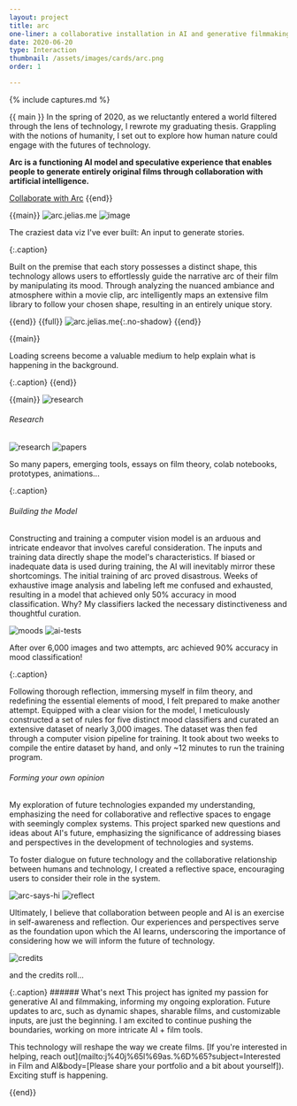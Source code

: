 ```yaml
---
layout: project
title: arc
one-liner: a collaborative installation in AI and generative filmmaking
date: 2020-06-20
type: Interaction
thumbnail: /assets/images/cards/arc.png
order: 1

---
```

{% include captures.md %}

<!-- @todo JE, need to create a "case study hidden project? 
the landing page should be a short form, more like Shortverse, a marketing pitch -->
{{ main }}
In the spring of 2020, as we reluctantly entered a world filtered through the lens of technology, I rewrote my graduating thesis. Grappling with the notions of humanity, I set out to explore how human nature could engage with the futures of technology. 

**Arc is a functioning AI model and speculative experience that enables people to generate entirely original films through collaboration with artificial intelligence.**

<!-- **The result is an operating AI model and speculative experience that fosters collaboration between people and artificial intelligence to generate entirely original films.** -->

[Collaborate with Arc](https://arc.jelias.me)
{{end}}

{{main}}
![arc.jelias.me](/assets/images/projects/arc/landing.png)
![image](/assets/images/projects/arc/shapes.png)
<p>The craziest data viz I've ever built: An input to generate stories.</p>{:.caption}

<!-- <p>Built on the premise that each story possesses a distinct shape, this technology allows users to effortlessly guide the narrative arc of their film by manipulating its mood.</p>{:.caption} -->

Built on the premise that each story possesses a distinct shape, this technology allows users to effortlessly guide the narrative arc of their film by manipulating its mood. Through analyzing the nuanced ambiance and atmosphere within a movie clip, arc intelligently maps an extensive film library to follow your chosen shape, resulting in an entirely unique story.

<!--
Arc is a installation that empowers users to generate films by collaborating with AI. Built on the premise that each story possesses a distinct shape, this technology allows users to effortlessly guide the narrative arc of their film by manipulating its mood. Through analyzing the nuanced ambiance and atmosphere within a movie clip, arc intelligently maps an extensive film library to follow your chosen shape, resulting in an entirely unique story. 
 -->
{{end}}
{{full}}
![arc.jelias.me](/assets/images/projects/arc/animations.png){:.no-shadow}
{{end}}

{{main}}
<p>Loading screens become a valuable medium to help explain what is happening in the background.</p>{:.caption}
{{end}}

{{main}}
![research](/assets/images/projects/arc/flim.png)
###### Research
![research](/assets/images/projects/arc/research.png)
![papers](/assets/images/projects/arc/papers.png)
<p>So many papers, emerging tools, essays on film theory, colab notebooks, prototypes, animations...</p>{:.caption}

<!-- This project was 10 weeks, of research, learning about ai, cinematic moods, systems, and python, exploring, prototyping, training round 1 (50% accurate), testing, training round 2 (90% accuracy!), building, compiling, running (scripts and models), animating, and polishing. -->

###### Building the Model
Constructing and training a computer vision model is an arduous and intricate endeavor that involves careful consideration. The inputs and training data directly shape the model's characteristics. If biased or inadequate data is used during training, the AI will inevitably mirror these shortcomings. The initial training of arc proved disastrous. Weeks of exhaustive image analysis and labeling left me confused and exhausted, resulting in a model that achieved only 50% accuracy in mood classification. Why? My classifiers lacked the necessary distinctiveness and thoughtful curation.

<!-- Training an AI is a pivotal step often overlooked nowadays, yet it holds tremendous significance. The inputs and training data directly shape the model's characteristics. If biased or inadequate data is used during training, the AI will inevitably mirror these shortcomings. And the initial training data for arc was exactly that, inadequate. I had no clear definition of classifiers, and a murky understanding of mood at best, which resulted in a poorly performing AI :( -->

![moods](/assets/images/projects/arc/moods.png)
![ai-tests](/assets/images/projects/arc/ai-tests.png)
<p>After over 6,000 images and two attempts, arc achieved 90% accuracy in mood classification!</p>{:.caption}

Following thorough reflection, immersing myself in film theory, and redefining the essential elements of mood, I felt prepared to make another attempt. Equipped with a clear vision for the model,  I meticulously constructed a set of rules for five distinct mood classifiers and curated an extensive dataset of nearly 3,000 images. The dataset was then fed through a computer vision pipeline for training. It took about two weeks to compile the entire dataset by hand, and only ~12 minutes to run the training program.

###### Forming your own opinion
My exploration of future technologies expanded my understanding, emphasizing the need for collaborative and reflective spaces to engage with seemingly complex systems. This project sparked new questions and ideas about AI's future, emphasizing the significance of addressing biases and perspectives in the development of technologies and systems. 

To foster dialogue on future technology and the collaborative relationship between humans and technology, I created a reflective space, encouraging users to consider their role in the system.

![arc-says-hi](/assets/images/projects/arc/arc-says-hi.png)
![reflect](/assets/images/projects/arc/reflect.png)

Ultimately, I believe that collaboration between people and AI is an exercise in self-awareness and reflection. Our experiences and perspectives serve as the foundation upon which the AI learns, underscoring the importance of considering how we will inform the future of technology.

<!-- This project served as a thesis, focusing on AI collaboration, complex systems, and speculative technologies. -->

![credits](/assets//images/projects/arc/credits.png)
<p>and the credits roll...</p>{:.caption}
###### What's next
This project has ignited my passion for generative AI and filmmaking, informing my ongoing exploration. Future updates to arc, such as dynamic shapes, sharable films, and customizable inputs, are just the beginning. I am excited to continue pushing the boundaries, working on more intricate AI + film tools.
 
This technology will reshape the way we create films. [If you're interested in helping, reach out](ma&#105;lt&#111;&#58;j&#37;40j%65&#108;&#37;69a&#115;&#46;%6&#68;&#37;6&#53;?subject=Interested in Film and AI&body=[Please share your portfolio and a bit about yourself]). Exciting stuff is happening.

{{end}}
